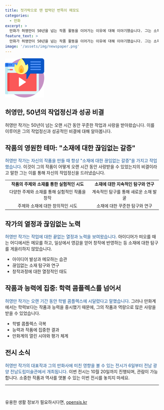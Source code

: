 ```yaml
---
title: 젓가락으로 땐 밥먹던 번뜩이 메모도
categories:
  - 만화
excerpt: >
  만화가 허영만이 50년을 넘는 작품 활동을 이어가는 이유에 대해 이야기했습니다. 그는 소재에 대한 갈증과 창의적인 아이디어에 대한 열정이 그의 작품을 지속적으로 사랑받게 했다고 말했습니다. 또한, 그의 작품을 통해 대중과 꾸준한 사랑을 이어가고 있으며, 현재 전남도립미술관에서 열리는 전시에서 그의 대표작을 감상할 수 있다고 소개하였습니다.
feature_text: >
  만화가 허영만이 50년을 넘는 작품 활동을 이어가는 이유에 대해 이야기했습니다. 그는 소재에 대한 갈증과 창의적인 아이디어에 대한 열정이 그의 작품을 지속적으로 사랑받게 했다고 말했습니다. 또한, 그의 작품을 통해 대중과 꾸준한 사랑을 이어가고 있으며, 현재 전남도립미술관에서 열리는 전시에서 그의 대표작을 감상할 수 있다고 소개하였습니다.
image: '/assets/img/newspaper.png'
---
```


<p><img src="/assets/img/news.png" alt="rentncar 속보" /></p>

<h2>허영만, 50년의 작업정신과 성공 비결</h2>

<p data-ke-size="size16">허영만 작가는 50년이 넘는 오랜 시간 동안 꾸준한 작업과 사랑을 받아왔습니다. 이를 이루어온 그의 작업정신과 성공적인 비결에 대해 알아봅니다.</p>

<h2 data-ke-size="size26">작품의 영원한 테마: "소재에 대한 끊임없는 갈증"</h2>

<p><span style="color: #1a5490;">허영만 작가는 자신의 작품을 만들 때 항상 "소재에 대한 끊임없는 갈증"을 가지고 작업했습니다.</span> 이것이 그의 작품이 어떻게 오랜 시간 동안 사랑받을 수 있었는지의 비결이라고 말한 그는 이를 통해 자신의 작업정신을 드러냈습니다.</p>

<table>
    <tr>
        <td style="text-align: center; height: 17px;"><b>작품의 주제와 소재를 통한 실험적인 시도</b></td>
        <td style="text-align: center; height: 17px;"><b>소재에 대한 지속적인 탐구와 연구</b></td>
    </tr>
    <tr>
        <td style="text-align: center; height: 17px;">다양한 주제와 소재를 통해 실험적인 작품을 창작</td>
        <td style="text-align: center; height: 17px;">계속적인 탐구를 통해 새로운 소재 발굴</td>
    </tr>
    <tr>
        <td style="text-align: center; height: 17px;">주제와 소재에 대한 창의적인 시도</td>
        <td style="text-align: center; height: 17px;">소재에 대한 꾸준한 탐구와 연구</td>
    </tr>
</table>

<h2 data-ke-size="size26">작가의 열정과 끊임없는 노력</h2>

<p><span style="color: #1a5490;">허영만 작가는 작업에 대한 끝없는 열정과 노력을 보여왔습니다.</span> 아이디어가 떠오를 때는 어디에서든 메모를 하고, 일상에서 영감을 얻어 창작에 반영하는 등 소재에 대한 탐구를 게을리하지 않았습니다.</p>

<ul>
    <li>아이디어 발상과 메모하는 습관</li>
    <li>끊임없는 소재 탐구와 연구</li>
    <li>창작과정에 대한 열정적인 태도</li>
</ul>

<h2 data-ke-size="size26">작품과 능력에 집중: 학력 콤플렉스를 넘어서</h2>

<p><span style="color: #1a5490;">허영만 작가는 오랜 기간 동안 학벌 콤플렉스에 시달렸다고 말했습니다.</span> 그러나 만화계에서는 학력보다는 작품과 능력을 중시했기 때문에, 그의 작품과 역량으로 많은 사랑을 받을 수 있었습니다.</p>

<ul>
    <li>학벌 콤플렉스 극복</li>
    <li>능력과 작품에 집중한 결과</li>
    <li>만화계의 열린 시야와 평가 체계</li>
</ul>

<h2 data-ke-size="size26">전시 소식</h2>

<p><span style="color: #1a5490;">허영만 작가의 대표작과 그의 만화사에 미친 영향을 볼 수 있는 전시가 6일부터 전남 광양 전남도립미술관에서 개최됩니다. </span> 이번 전시는 10월 20일까지 진행되며, 관람이 가능합니다. 소중한 작품과 역사를 엿볼 수 있는 이번 전시를 놓치지 마세요.</p>

<hr>

<p data-ke-size="size16">&nbsp;</p>
유용한 생활 정보가 필요하시다면, <a href="https://opensis.kr" rel="dofollow">opensis.kr</a>


